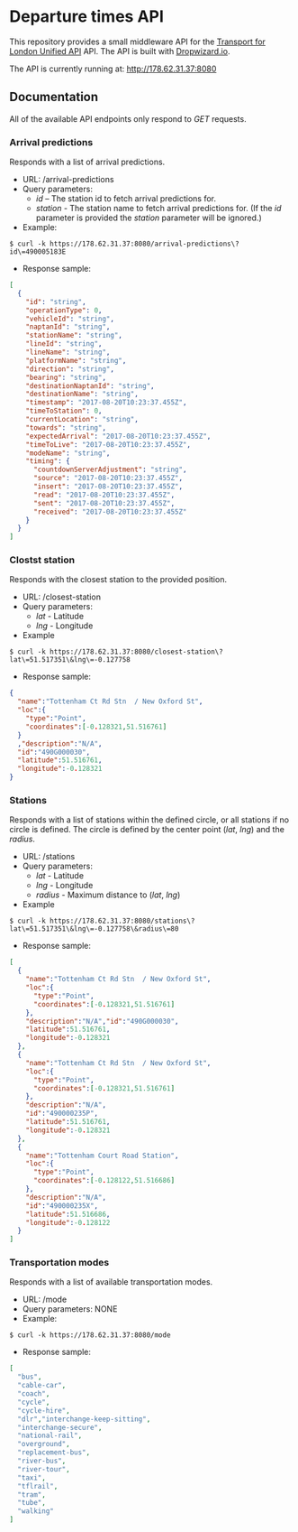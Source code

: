 # Departure times API
This repository provides a small middleware API for the [Transport for London Unified API](https://api.tfl.gov.uk/) API.
The API is built with [Dropwizard.io](http://www.dropwizard.io/).

The API is currently running at: http://178.62.31.37:8080

## Documentation
All of the available API endpoints only respond to *GET* requests.

### Arrival predictions
Responds with a list of arrival predictions.
- URL: /arrival-predictions
- Query parameters:
  - *id* – The station id to fetch arrival predictions for.
  - *station* - The station name to fetch arrival predictions for. (If the *id* parameter is provided the *station* parameter will be ignored.)
- Example:
```shell
$ curl -k https://178.62.31.37:8080/arrival-predictions\?id\=490005183E
```
- Response sample:
```json
[
  {
    "id": "string",
    "operationType": 0,
    "vehicleId": "string",
    "naptanId": "string",
    "stationName": "string",
    "lineId": "string",
    "lineName": "string",
    "platformName": "string",
    "direction": "string",
    "bearing": "string",
    "destinationNaptanId": "string",
    "destinationName": "string",
    "timestamp": "2017-08-20T10:23:37.455Z",
    "timeToStation": 0,
    "currentLocation": "string",
    "towards": "string",
    "expectedArrival": "2017-08-20T10:23:37.455Z",
    "timeToLive": "2017-08-20T10:23:37.455Z",
    "modeName": "string",
    "timing": {
      "countdownServerAdjustment": "string",
      "source": "2017-08-20T10:23:37.455Z",
      "insert": "2017-08-20T10:23:37.455Z",
      "read": "2017-08-20T10:23:37.455Z",
      "sent": "2017-08-20T10:23:37.455Z",
      "received": "2017-08-20T10:23:37.455Z"
    }
  }
]
```

### Clostst station
Responds with the closest station to the provided position.
- URL: /closest-station
- Query parameters:
  - *lat* - Latitude
  - *lng* - Longitude
- Example
```shell
$ curl -k https://178.62.31.37:8080/closest-station\?lat\=51.517351\&lng\=-0.127758
```
- Response sample:
```json
{
  "name":"Tottenham Ct Rd Stn  / New Oxford St",
  "loc":{
    "type":"Point",
    "coordinates":[-0.128321,51.516761]
  }
  ,"description":"N/A",
  "id":"490G000030",
  "latitude":51.516761,
  "longitude":-0.128321
}
```

### Stations
Responds with a list of stations within the defined circle, or all stations if no circle is defined. The circle is defined by the center point (*lat*, *lng*) and the *radius*.
- URL: /stations
- Query parameters:
  - *lat* - Latitude
  - *lng* - Longitude
  - *radius* - Maximum distance to (*lat*, *lng*)
- Example
```shell
$ curl -k https://178.62.31.37:8080/stations\?lat\=51.517351\&lng\=-0.127758\&radius\=80
```
- Response sample:
```json
[
  {
    "name":"Tottenham Ct Rd Stn  / New Oxford St",
    "loc":{
      "type":"Point",
      "coordinates":[-0.128321,51.516761]
    },
    "description":"N/A","id":"490G000030",
    "latitude":51.516761,
    "longitude":-0.128321
  },
  {
    "name":"Tottenham Ct Rd Stn  / New Oxford St",
    "loc":{
      "type":"Point",
      "coordinates":[-0.128321,51.516761]
    },
    "description":"N/A",
    "id":"490000235P",
    "latitude":51.516761,
    "longitude":-0.128321
  },
  {
    "name":"Tottenham Court Road Station",
    "loc":{
      "type":"Point",
      "coordinates":[-0.128122,51.516686]
    },
    "description":"N/A",
    "id":"490000235X",
    "latitude":51.516686,
    "longitude":-0.128122
  }
]
```

### Transportation modes
Responds with a list of available transportation modes.
- URL: /mode
- Query parameters: NONE
- Example:
```shell
$ curl -k https://178.62.31.37:8080/mode
```
- Response sample:
```json
[
  "bus",
  "cable-car",
  "coach",
  "cycle",
  "cycle-hire",
  "dlr","interchange-keep-sitting",
  "interchange-secure",
  "national-rail",
  "overground",
  "replacement-bus",
  "river-bus",
  "river-tour",
  "taxi",
  "tflrail",
  "tram",
  "tube",
  "walking"
]
```
